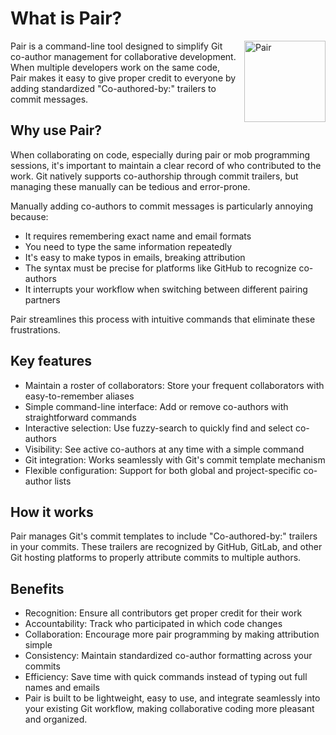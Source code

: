 # What is Pair?

<img style="height: 130px; width: auto; margin-left: 10px;" src="/favicon.svg" alt="Pair" align="right" />

Pair is a command-line tool designed to simplify Git co-author management for collaborative development. When multiple developers work on the same code, Pair makes it easy to give proper credit to everyone by adding standardized "Co-authored-by:" trailers to commit messages.

## Why use Pair?

When collaborating on code, especially during pair or mob programming sessions, it's important to maintain a clear record of who contributed to the work. Git natively supports co-authorship through commit trailers, but managing these manually can be tedious and error-prone.

Manually adding co-authors to commit messages is particularly annoying because:

* It requires remembering exact name and email formats
* You need to type the same information repeatedly
* It's easy to make typos in emails, breaking attribution
* The syntax must be precise for platforms like GitHub to recognize co-authors
* It interrupts your workflow when switching between different pairing partners

Pair streamlines this process with intuitive commands that eliminate these frustrations.

## Key features

* Maintain a roster of collaborators: Store your frequent collaborators with easy-to-remember aliases
* Simple command-line interface: Add or remove co-authors with straightforward commands
* Interactive selection: Use fuzzy-search to quickly find and select co-authors
* Visibility: See active co-authors at any time with a simple command
* Git integration: Works seamlessly with Git's commit template mechanism
* Flexible configuration: Support for both global and project-specific co-author lists

## How it works

Pair manages Git's commit templates to include "Co-authored-by:" trailers in your commits. These trailers are recognized by GitHub, GitLab, and other Git hosting platforms to properly attribute commits to multiple authors.

## Benefits

* Recognition: Ensure all contributors get proper credit for their work
* Accountability: Track who participated in which code changes
* Collaboration: Encourage more pair programming by making attribution simple
* Consistency: Maintain standardized co-author formatting across your commits
* Efficiency: Save time with quick commands instead of typing out full names and emails
* Pair is built to be lightweight, easy to use, and integrate seamlessly into your existing Git workflow, making collaborative coding more pleasant and organized.
